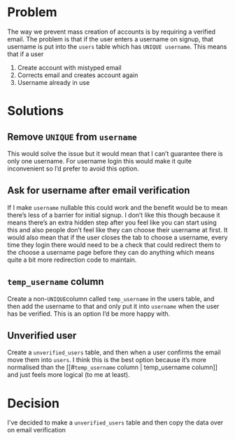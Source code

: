 
# Problem
The way we prevent mass creation of accounts is by requiring a verified email. The problem is that if the user enters a username on signup, that username is put into the `users` table which has `UNIQUE username`.
This means that if a user
1. Create account with mistyped email
2. Corrects email and creates account again
3. Username already in use

# Solutions
## Remove `UNIQUE` from `username`
This would solve the issue but it would mean that I can’t guarantee there is only one username. For username login this would make it quite inconvenient so I’d prefer to avoid this option.

## Ask for username after email verification
If I make `username` nullable this could work and the benefit would be to mean there’s less of a barrier for initial signup. I don’t like this though because it means there’s an extra hidden step after you feel like you can start using this and also people don’t feel like they can choose their username at first. It would also mean that if the user closes the tab to choose a username, every time they login there would need to be a check that could redirect them to the choose a username page before they can do anything which means quite a bit more redirection code to maintain.

## `temp_username` column
Create a non-`UNIQUE`column called `temp_username` in the users table, and then add the username to that and only put it into `username` when the user has be verified. This is an option I’d be more happy with.

## Unverified user
Create a `unverified_users` table, and then when a user confirms the email move them into `users`. I think this is the best option because it’s more normalised than the [[#`temp_username` column | temp_username column]] and just feels more logical (to me at least).

# Decision
I've decided to make a `unverified_users` table and then copy the data over on email verification
